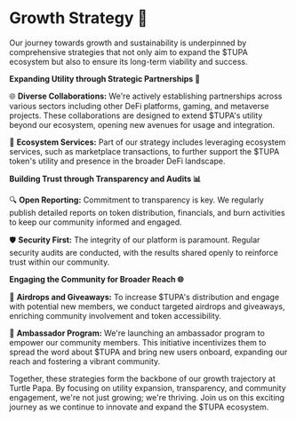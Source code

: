 # Growth Strategy 🌱

Our journey towards growth and sustainability is underpinned by comprehensive strategies that not only aim to expand the $TUPA ecosystem but also to ensure its long-term viability and success.

**Expanding Utility through Strategic Partnerships 🤝**

🌐 **Diverse Collaborations:** We're actively establishing partnerships across various sectors including other DeFi platforms, gaming, and metaverse projects. These collaborations are designed to extend $TUPA's utility beyond our ecosystem, opening new avenues for usage and integration.

🛒 **Ecosystem Services:** Part of our strategy includes leveraging ecosystem services, such as marketplace transactions, to further support the $TUPA token's utility and presence in the broader DeFi landscape.

**Building Trust through Transparency and Audits 📊**

🔍 **Open Reporting:** Commitment to transparency is key. We regularly publish detailed reports on token distribution, financials, and burn activities to keep our community informed and engaged.

🛡️ **Security First:** The integrity of our platform is paramount. Regular security audits are conducted, with the results shared openly to reinforce trust within our community.

**Engaging the Community for Broader Reach 🌐**

🎁 **Airdrops and Giveaways:** To increase $TUPA's distribution and engage with potential new members, we conduct targeted airdrops and giveaways, enriching community involvement and token accessibility.

🌟 **Ambassador Program:** We're launching an ambassador program to empower our community members. This initiative incentivizes them to spread the word about $TUPA and bring new users onboard, expanding our reach and fostering a vibrant community.

Together, these strategies form the backbone of our growth trajectory at Turtle Papa. By focusing on utility expansion, transparency, and community engagement, we're not just growing; we're thriving. Join us on this exciting journey as we continue to innovate and expand the $TUPA ecosystem.